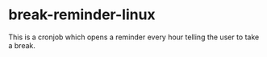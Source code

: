 # break-reminder-linux
This is a cronjob which opens a reminder every hour telling the user to take a break.
